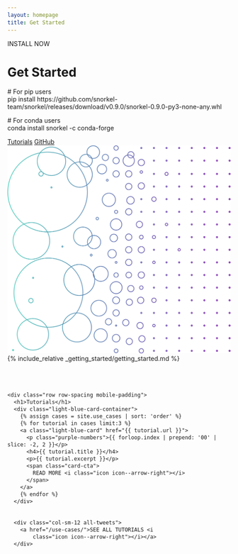 ```yaml
---
layout: homepage
title: Get Started
---
```


<div class="hero-subheader">
  <div class="container">
    <div class="row double-row-spacing vertical-align mobile-padding">
      <div class="col-sm-5 mobile-margin">
        <p class="subheadline">INSTALL NOW</p>
        <h1>Get Started</h1>
        <div class="code-block">
          <p># For pip users<br>pip install https://github.com/snorkel-team/snorkel/releases/download/v0.9.0/snorkel-0.9.0-py3-none-any.whl</p>
          <p># For conda users<br>conda install snorkel -c conda-forge</p>
          <!-- <span style="color: #9D3FA7;">import</span><span style="color: #18171C;"> snorkel</span> -->
        </div>
        <a class="btn" href="/use-cases/">Tutorials</a>
        <a class="btn" href="https://github.com/snorkel-team/snorkel-tutorials">GitHub</a>
      </div>
      <div class="col-sm-1"></div>
      <div class="col-sm-6">
        <img src="/doks-theme/assets/images/layout/Pattern 1.png" alt="Pattern 1" />
      </div>
    </div>

  <div markdown="1">
    {% include_relative _getting_started/getting_started.md %}
  </div>
  <br>
  <br>
  <br>

    <div class="row row-spacing mobile-padding">
      <h1>Tutorials</h1>
      <div class="light-blue-card-container">
        {% assign cases = site.use_cases | sort: 'order' %}
        {% for tutorial in cases limit:3 %}
        <a class="light-blue-card" href="{{ tutorial.url }}">
          <p class="purple-numbers">{{ forloop.index | prepend: '00' | slice: -2, 2 }}</p>
          <h4>{{ tutorial.title }}</h4>
          <p>{{ tutorial.excerpt }}</p>
          <span class="card-cta">
            READ MORE <i class="icon icon--arrow-right"></i>
          </span>
        </a>
        {% endfor %}
      </div>


      <div class="col-sm-12 all-tweets">
        <a href="/use-cases/">SEE ALL TUTORIALS <i
            class="icon icon--arrow-right"></i></a>
      </div>
  </div>
</div>
